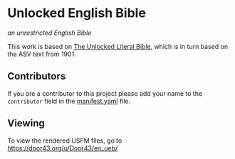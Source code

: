 # Unlocked English Bible

*an unrestricted English Bible*

This work is based on [The Unlocked Literal Bible](http://ufw.io/ueb/), which is in turn based on the ASV text from 1901.

## Contributors

If you are a contributor to this project please add your name to the `contributor`
field in the [manifest.yaml](https://git.door43.org/Door43/en_ueb/src/master/manifest.yaml)
file.

## Viewing

To view the rendered USFM files, go to https://door43.org/u/Door43/en_ueb/

